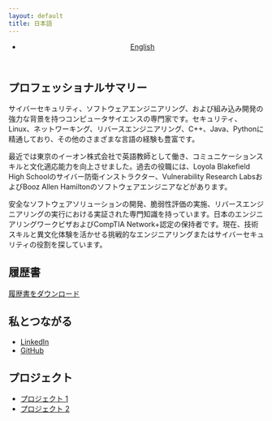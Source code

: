 ```yaml
---
layout: default
title: 日本語
---
```


<header>
    <nav>
        <ul>
            <li><a href="{{ '/index.html' | relative_url }}">English</a></li>
        </ul>
    </nav>
</header>

<section id="summary">
    <h1>プロフェッショナルサマリー</h1>
    <p>サイバーセキュリティ、ソフトウェアエンジニアリング、および組み込み開発の強力な背景を持つコンピュータサイエンスの専門家です。セキュリティ、Linux、ネットワーキング、リバースエンジニアリング、C++、Java、Pythonに精通しており、その他のさまざまな言語の経験も豊富です。</p>
    <p>最近では東京のイーオン株式会社で英語教師として働き、コミュニケーションスキルと文化適応能力を向上させました。過去の役職には、Loyola Blakefield High Schoolのサイバー防衛インストラクター、Vulnerability Research LabsおよびBooz Allen Hamiltonのソフトウェアエンジニアなどがあります。</p>
    <p>安全なソフトウェアソリューションの開発、脆弱性評価の実施、リバースエンジニアリングの実行における実証された専門知識を持っています。日本のエンジニアリングワークビザおよびCompTIA Network+認定の保持者です。現在、技術スキルと異文化体験を活かせる挑戦的なエンジニアリングまたはサイバーセキュリティの役割を探しています。</p>
</section>

<section id="resume">
    <h2>履歴書</h2>
    <a href="{{ '/resume/ResumeJp.pdf' | relative_url }}" target="_blank">履歴書をダウンロード</a>
</section>

<section id="links">
    <h2>私とつながる</h2>
    <ul>
        <li><a href="https://www.linkedin.com/in/tim-krach/" target="_blank">LinkedIn</a></li>
        <li><a href="https://github.com/tkrach" target="_blank">GitHub</a></li>
    </ul>
</section>

<section id="projects">
    <h2>プロジェクト</h2>
    <ul>
        <li><a href="https://github.com/yourprofile/project1" target="_blank">プロジェクト 1</a></li>
        <li><a href="https://github.com/yourprofile/project2" target="_blank">プロジェクト 2</a></li>
    </ul>
</section>
